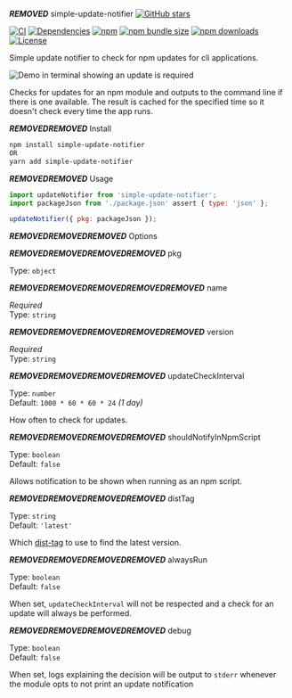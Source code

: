 ***REMOVED*** simple-update-notifier [![GitHub stars](https://img.shields.io/github/stars/alexbrazier/simple-update-notifier?label=Star%20Project&style=social)](https://github.com/alexbrazier/simple-update-notifier/stargazers)

[![CI](https://github.com/alexbrazier/simple-update-notifier/workflows/Build%20and%20Deploy/badge.svg)](https://github.com/alexbrazier/simple-update-notifier/actions)
[![Dependencies](https://img.shields.io/librariesio/release/npm/simple-update-notifier)](https://www.npmjs.com/package/simple-update-notifier?activeTab=dependencies)
[![npm](https://img.shields.io/npm/v/simple-update-notifier)](https://www.npmjs.com/package/simple-update-notifier)
[![npm bundle size](https://img.shields.io/bundlephobia/min/simple-update-notifier)](https://bundlephobia.com/result?p=simple-update-notifier)
[![npm downloads](https://img.shields.io/npm/dw/simple-update-notifier)](https://www.npmjs.com/package/simple-update-notifier)
[![License](https://img.shields.io/npm/l/simple-update-notifier)](./LICENSE)

Simple update notifier to check for npm updates for cli applications.

<img src="./.github/demo.png" alt="Demo in terminal showing an update is required">

Checks for updates for an npm module and outputs to the command line if there is one available. The result is cached for the specified time so it doesn't check every time the app runs.

***REMOVED******REMOVED*** Install

```bash
npm install simple-update-notifier
OR
yarn add simple-update-notifier
```

***REMOVED******REMOVED*** Usage

```js
import updateNotifier from 'simple-update-notifier';
import packageJson from './package.json' assert { type: 'json' };

updateNotifier({ pkg: packageJson });
```

***REMOVED******REMOVED******REMOVED*** Options

***REMOVED******REMOVED******REMOVED******REMOVED*** pkg

Type: `object`

***REMOVED******REMOVED******REMOVED******REMOVED******REMOVED*** name

_Required_\
Type: `string`

***REMOVED******REMOVED******REMOVED******REMOVED******REMOVED*** version

_Required_\
Type: `string`

***REMOVED******REMOVED******REMOVED******REMOVED*** updateCheckInterval

Type: `number`\
Default: `1000 * 60 * 60 * 24` _(1 day)_

How often to check for updates.

***REMOVED******REMOVED******REMOVED******REMOVED*** shouldNotifyInNpmScript

Type: `boolean`\
Default: `false`

Allows notification to be shown when running as an npm script.

***REMOVED******REMOVED******REMOVED******REMOVED*** distTag

Type: `string`\
Default: `'latest'`

Which [dist-tag](https://docs.npmjs.com/adding-dist-tags-to-packages) to use to find the latest version.

***REMOVED******REMOVED******REMOVED******REMOVED*** alwaysRun

Type: `boolean`\
Default: `false`

When set, `updateCheckInterval` will not be respected and a check for an update will always be performed.

***REMOVED******REMOVED******REMOVED******REMOVED*** debug

Type: `boolean`\
Default: `false`

When set, logs explaining the decision will be output to `stderr` whenever the module opts to not print an update notification
